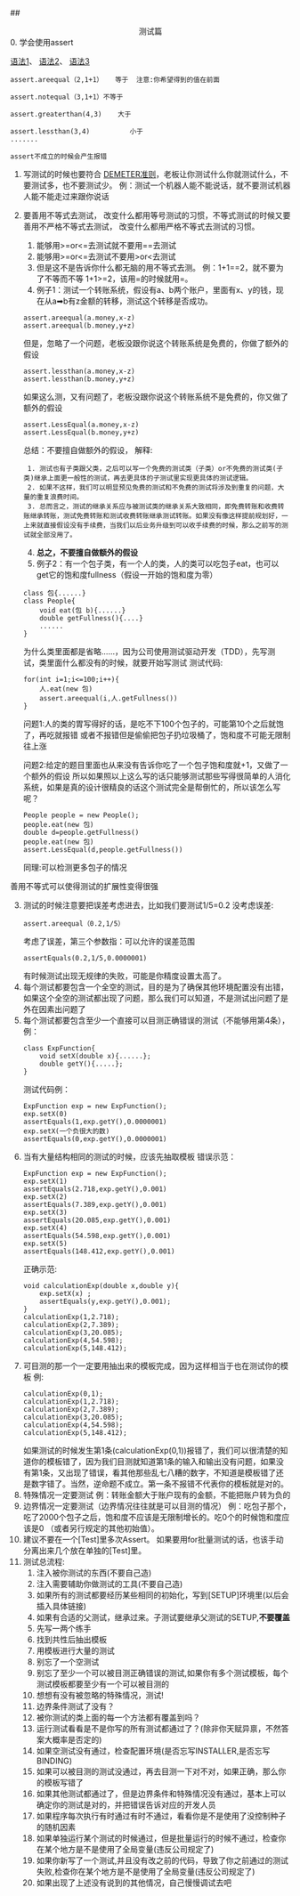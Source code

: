 ##<center>测试篇</center>
0. 学会使用assert

[语法1](https://blog.csdn.net/qq_29699799/article/details/79947882)、
[语法2](https://blog.csdn.net/weixin_40912883/article/details/78643145)、
[语法3](https://www.cnblogs.com/hahaccy/p/8059585.html)


	assert.areequal（2,1+1）   等于  注意:你希望得到的值在前面

	assert.notequal（3,1+1）不等于

	assert.greaterthan(4,3)    大于

	assert.lessthan(3,4)          小于
	.......
	
    assert不成立的时候会产生报错


1. 写测试的时候也要符合 [DEMETER准则](https://www.cnblogs.com/zh7791/p/7922960.html)，老板让你测试什么你就测试什么，不要测试多，也不要测试少。
例：测试一个机器人能不能说话，就不要测试机器人能不能走过来跟你说话
2. 要善用不等式去测试， 改变什么都用等号测试的习惯，不等式测试的时候又要善用不严格不等式去测试， 改变什么都用严格不等式去测试的习惯。
	1. 能够用>=or<=去测试就不要用==去测试
    2. 能够用>=or<=去测试不要用>or<去测试
    3. 但是这不是告诉你什么都无脑的用不等式去测。
    例：1+1==2，就不要为了不等而不等 1+1>=2，该用=的时候就用=。
	4. 例子1：测试一个转账系统，假设有a、b两个账户，里面有x、y的钱，现在从a➡b有z金额的转移，测试这个转移是否成功。
    ```
	assert.areequal(a.money,x-z)
	assert.areequal(b.money,y+z)
    ```
	但是，忽略了一个问题，老板没跟你说这个转账系统是免费的，你做了额外的假设
    ```
	assert.lessthan(a.money,x-z)
	assert.lessthan(b.money,y+z)
    ```
	如果这么测，又有问题了，老板没跟你说这个转账系统不是免费的，你又做了额外的假设
    ```
	assert.LessEqual(a.money,x-z)
	assert.LessEqual(b.money,y+z)
    ```
    总结：不要擅自做额外的假设，
    解释:

        1. 测试也有子类跟父类，之后可以写一个免费的测试类（子类）or不免费的测试类(子类)继承上面更一般性的测试，再去更具体的子测试里实现更具体的测试逻辑。
        2. 如果不这样，我们可以明显预见免费的测试和不免费的测试将涉及到重复的问题，大量的重复浪费时间。
        3. 总而言之，测试的继承关系应与被测试类的继承关系大致相同，即免费转账和收费转账继承转账，测试免费转账和测试收费转账继承测试转账。如果没有像这样提前规划好，一上来就直接假设没有手续费，当我们以后业务升级到可以收手续费的时候，那么之前写的测试就全部没用了。
        
    4.  **总之，不要擅自做额外的假设**
    5. 例子2：有一个包子类，有一个人的类，人的类可以吃包子eat，也可以get它的饱和度fullness（假设一开始的饱和度为零）
    ```
	class 包{......}
	class People{
		void eat(包 b){......}
		double getFullness(){....}
		......
	}
    ```
	为什么类里面都是省略......，因为公司使用测试驱动开发（TDD），先写测试，类里面什么都没有的时候，就要开始写测试
    测试代码:
    ```
	for(int i=1;i<=100;i++){
		人.eat(new 包)
		assert.areequal(i,人.getFullness())
	}
    ```
	问题1:人的类的胃写得好的话，是吃不下100个包子的，可能第10个之后就饱了，再吃就报错 或者不报错但是偷偷把包子扔垃圾桶了，饱和度不可能无限制往上涨

	问题2:给定的题目里面也从来没有告诉你吃了一个包子饱和度就+1，又做了一个额外的假设
	所以如果照以上这么写的话只能够测试那些写得很简单的人消化系统，如果是真的设计很精良的话这个测试完全是帮倒忙的，所以该怎么写呢？
    ```
	People people = new People();
	people.eat(new 包)
	double d=people.getFullness()
	people.eat(new 包)
	assert.LessEqual(d,people.getFullness())
    ```
	同理:可以检测更多包子的情况
	
善用不等式可以使得测试的扩展性变得很强

3. 测试的时候注意要把误差考虑进去，比如我们要测试1/5=0.2
	没考虑误差:
    ```
    assert.areequal（0.2,1/5）
    ```
    考虑了误差，第三个参数指：可以允许的误差范围
    ```
	assertEquals(0.2,1/5,0.0000001)   
    ```
    有时候测试出现无规律的失败，可能是你精度设置太高了。
4. 每个测试都要包含一个全空的测试，目的是为了确保其他环境配置没有出错，如果这个全空的测试都出现了问题，那么我们可以知道，不是测试出问题了是外在因素出问题了
5. 每个测试都要包含至少一个直接可以目测正确错误的测试（不能够用第4条），
例：
    ```
	class ExpFunction{
		void setX(double x){......};
		double getY(){.....};
	}
    ```
	测试代码例：
    ```
	ExpFunction exp = new ExpFunction();	
	exp.setX(0) 
	assertEquals(1,exp.getY(),0.0000001)
	exp.setX(一个负很大的数)
 	assertEquals(0,exp.getY(),0.0000001)
     ```
6. 当有大量结构相同的测试的时候，应该先抽取模板
	错误示范：
    ```
    ExpFunction exp = new ExpFunction();	
    exp.setX(1) 
    assertEquals(2.718,exp.getY(),0.001)
    exp.setX(2) 
    assertEquals(7.389,exp.getY(),0.001)
    exp.setX(3) 
    assertEquals(20.085,exp.getY(),0.001)
    exp.setX(4) 
    assertEquals(54.598,exp.getY(),0.001)
    exp.setX(5) 
    assertEquals(148.412,exp.getY(),0.001)
    ```
	正确示范:
    ```
    void calculationExp(double x,double y){
        exp.setX(x) ;
        assertEquals(y,exp.getY(),0.001);
    }
    calculationExp(1,2.718);
    calculationExp(2,7.389);
    calculationExp(3,20.085);
    calculationExp(4,54.598);
    calculationExp(5,148.412);
    ```
7. 可目测的那一个一定要用抽出来的模板完成，因为这样相当于也在测试你的模板
	例:
    ```
    calculationExp(0,1);
    calculationExp(1,2.718);
    calculationExp(2,7.389);
    calculationExp(3,20.085);
    calculationExp(4,54.598);
    calculationExp(5,148.412);
    ```
	如果测试的时候发生第1条(calculationExp(0,1))报错了，我们可以很清楚的知道你的模板错了，因为我们目测就知道第1条的输入和输出没有问题，如果没有第1条，又出现了错误，看其他那些乱七八糟的数字，不知道是模板错了还是数字错了。当然，逆命题不成立。第一条不报错不代表你的模板就是对的。
8. 特殊情况一定要测试
	例：转账金额大于账户现有的金额，不能把账户转为负的
9. 边界情况一定要测试（边界情况往往就是可以目测的情况）
	例：吃包子那个，吃了2000个包子之后，饱和度不应该是无限制增长的。吃0个的时候饱和度应该是0 （或者另行规定的其他初始值）。
10. 建议不要在一个[Test]里多次Assert。 如果要用for批量测试的话，也该手动分离出来几个放在单独的[Test]里。    
10. 测试总流程:
    1. 注入被你测试的东西(不要自己造)
    2. 注入需要辅助你做测试的工具(不要自己造)
    3. 如果所有的测试都要经历某些相同的初始化，写到[SETUP]环境里(以后会插入具体链接)
    4. 如果有合适的父测试，继承过来。子测试要继承父测试的SETUP,**不要覆盖**
    5. 先写一两个练手
    6. 找到共性后抽出模板
	7. 用模板进行大量的测试
    8. 别忘了一个空测试	
    9. 别忘了至少一个可以被目测正确错误的测试,如果你有多个测试模板，每个测试模板都要至少有一个可以被目测的
    10. 想想有没有被忽略的特殊情况，测试!
    11. 边界条件测试了没有？
    12. 被你测试的类上面的每一个方法都有覆盖到吗？
    13. 运行测试看看是不是你写的所有测试都通过了？(除非你天赋异禀，不然答案大概率是否定的)
    14. 如果空测试没有通过，检查配置环境(是否忘写INSTALLER,是否忘写BINDING)
    15. 如果可以被目测的测试没通过，再去目测一下对不对，如果正确，那么你的模板写错了
    16. 如果其他测试都通过了，但是边界条件和特殊情况没有通过，基本上可以确定你的测试是对的，并把错误告诉对应的开发人员
    17. 如果程序每次执行有时通过有时不通过，看看你是不是使用了没控制种子的随机因素
    18. 如果单独运行某个测试的时候通过，但是批量运行的时候不通过，检查你在某个地方是不是使用了全局变量(违反公司规定了)
    19. 如果你新写了一个测试,并且没有改之前的代码，导致了你之前通过的测试失败,检查你在某个地方是不是使用了全局变量(违反公司规定了)
    20. 如果出现了上述没有说到的其他情况，自己慢慢调试去吧
